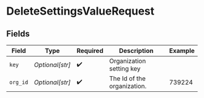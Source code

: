 # DeleteSettingsValueRequest


## Fields

| Field                       | Type                        | Required                    | Description                 | Example                     |
| --------------------------- | --------------------------- | --------------------------- | --------------------------- | --------------------------- |
| `key`                       | *Optional[str]*             | :heavy_check_mark:          | Organization setting key    |                             |
| `org_id`                    | *Optional[str]*             | :heavy_check_mark:          | The Id of the organization. | 739224                      |